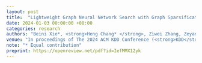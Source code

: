 ```yaml
---
layout: post
title:  "Lightweight Graph Neural Network Search with Graph Sparsification"
date: 2024-01-03 00:00:00 +08:00
categories: research
authors: "Beini Xie*, <strong>Heng Chang* </strong>, Ziwei Zhang, Zeyang Zhang, Simin Wu, Xin Wang, Yuan Meng, Wenwu Zhu"
venue: "In proceedings of The 2024 ACM KDD Conference (<strong>KDD</strong>)"
note: "* Equal contribution" 
preprint: https://openreview.net/pdf?id=IefMMX12yk
---
```

